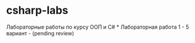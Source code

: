 # csharp-labs
 Лабораторные работы по курсу ООП и C#
 	* Лабораторная работа 1 - 5 вариант - (pending review)

